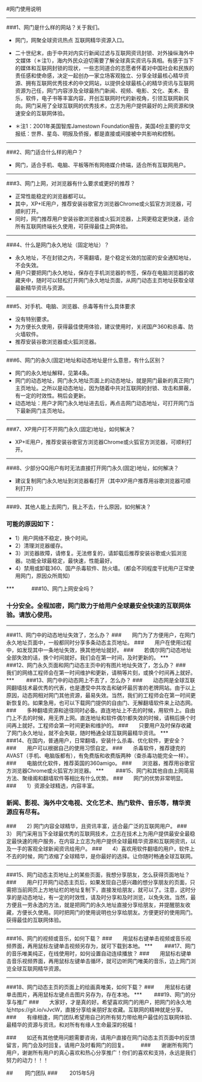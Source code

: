#网门使用说明
***
###1、网门是什么样的网站？关于我们。
+ 网门，网聚全球资讯热点 互联网精华资源入口。
+ 二十世纪末，由于中共对内实行新闻过滤与互联网资讯封锁、对外操纵海外中文媒体（＊注1），海内外民众迫切需要了解全球真实资讯与真相。有感于当下的媒体和互联网封锁的现状，一些志同道合的志愿者怀着对中国社会和民族的责任感和使命感，决定一起创办一家立场客观独立、分享全球最核心精华资源、拥有互联网优秀技术的中文网站，以提供全球最核心的精华资讯与互联网资源为己任，网门内容涉及全球最热门新闻、视频、电影、文化、美术、音乐，软件，电子书等丰富内容，开创互联网时代的新视角，引领互联网新风向。网门采用了全球互联网的优秀技术，立志为用户提供最好的上网资源和快速安全的互联网体验。

+ ＊注1：2001年美国智库Jamestown Foundation报告，美国4份主要的华文报纸：世界、星岛、明报及侨报，都是直接或间接被中共影响和控制。

***
###2、网门适合什么样的用户？

+ 网门，适合手机、电脑、平板等所有网络媒介终端，适合所有互联网用户。
***
###3、网门上网，对浏览器有什么要求或更好的推荐？

+ 正常性能稳定的浏览器都可以。
+ 其中，XP+IE用户，推荐安装谷歌官方浏览器Chrome或火狐官方浏览器，可顺利打开。
+ 同时，网门推荐用户安装谷歌浏览器或火狐浏览器，上网更稳定更快速，适合所有互联网终端长久使用，可获得最佳上网体验。

***
###4、什么是网门永久地址（固定地址）？
+ 永久地址，不在封锁之内，不需翻墙，是个稳定长效的加密的安全通知地址，不会失效。
+ 用户只要把网门永久地址，保存在手机浏览器的书签，保存在电脑浏览器的收藏夹中，随时可以轻松打开网门永久地址页面，从网门动态主页地址获取全球最新精华资讯与资源。

***
###5、对手机、电脑、浏览器、杀毒等有什么具体要求
+ 没有特别要求。
+ 为方便长久使用，获得最佳使用体验，建议使用时，关闭国产360和杀毒、防火墙软件。
+ 推荐安装谷歌浏览器或火狐浏览器。

***
###6、网门的永久(固定)地址和动态地址是什么意思，有什么区别？
+ 网门的永久地址解释，见第4条。
+ 网门的动态地址，网门永久地址页面上的动态地址，就是网门最新的真正网门主页地址。之所以是动态地址，因为随着中共对互联网的封锁、攻击和屏蔽，有一定的时效性。稍后会更新。
+ 动态地址：用户才网门永久地址进去后，再点击网门动态地址，可打开网门当下最新网门主页地址。

***
###7、XP用户打不开网门永久(固定)地址，如何解决？
+ XP+IE用户，推荐安装谷歌官方浏览器Chrome或火狐官方浏览器，可顺利打开。

***
###8、少部分QQ用户有时无法直接打开网门永久(固定)地址，如何解决？
+ 建议复制网门永久地址到浏览器看打开（其中XP用户推荐用谷歌浏览器可顺利打开）
***
###9、其他人能上去网门，我上不去，什么原因，如何解决？
###   可能的原因如下：
+ 1）用户网络不稳定，换个时间。
+ 2）清理浏览器缓存。
+ 3）浏览器故障，请修复。无法修复的，请卸载后推荐安装谷歌或火狐浏览器。功能全球最稳定，最快速，性能最好。
+ 4）禁用或卸载360、国产杀毒软件、防火墙。（都会不同程度干扰用户正常使用网门，原因众所周知）

***　　　
###10、网门上网安全吗？
###   十分安全。全程加密，网门致力于给用户全球最安全快速的互联网体验。请放心使用。
***
###11、网门中的动态地址失效了，怎么办？
###　　网门为了方便用户，在网门永久地址页面中，一般都同时分享多条动态主页地址。
###　　用户在使用过程中，如发现其中一条地址失效，换其他地址就好。
###　　若偶尔网门动态地址全部失效的话，换个时间就好。我们会在第一时间，及时更新的。
***　　
###12、网门永久页面和网门动态主页中的有图片地址失效了，怎么办？
###　　我们的网络工程师会在第一时间维护和更新，请稍等片刻，或换个时间再上就好。
***　　
###13、网门中的动态网上不去了，怎么办？
###　　动态网是全球互联网翻墙技术最优秀的代表，也是遭受中共攻击和破坏最厉害的老牌网站。由于以上原因，动态网相对网门其他资源，最易失效。当然，我们的工程师会在第一时间更新恢复的。如果急用，也可以下载网门提供的自由门、无解翻墙软件来上动态网。
###　　多种翻墙资源和途径同时必备。直连地址上不去的时候，用软件上。自由门上不去的时候，用无界上网。直连地址和软件偶尔都失效的时候，请稍后换个时间再上就好。工程师会第一时间更新和维护的。
###　　只要用户及时保存收藏了网门永久地址，就不会失联，随时畅通全球互联网最精华资讯。
***　　
###14、在国内，普通用户，日常翻墙，安装什么杀毒、优化软件，更安全？
###　　用户可以根据自己的使用习惯自定。
###　　杀毒软件，推荐捷克的AVAST（手机、电脑版都有），有免费版和收费版两种（查杀毒功能完全一样）。
###　　电脑优化软件，推荐英国的360amigo。
###　　浏览器，推荐用谷歌官方浏览器Chrome或火狐官方浏览器。
***　　
###15、网门和其他自由上网简易方法、聚缘阁和翻墙软件等相比有什么优势。
###　　网门的优势非常明显。
###　　1）资源全球精选，内容丰富。
###    新闻、影视、海外中文电视、文化艺术、热门软件、音乐等，精华资源应有尽有。
###　　2)  网门内容全球精华，且资讯丰富，适合最广泛的互联网用户。
###　　3） 网门采用当下全球最优秀的互联网技术，立志在技术上为用户提供最安全最稳定最快速的用户服务，在内容上立志为用户提供全球最精华资源和互联网资讯，以及一手的客观全球新闻资讯给用户。
###　　4）喜欢用软件翻墙的用户，软件上不去的时候，网门浓缩了全球精华，是你最好的选择。让你随时畅通全球互联网。
***
###15、网门动态主页地址上的某些页面，我想分享朋友，怎么获得页面地址？
###　　用户打开网门动态主页后，如果发现自己感兴趣的想分享朋友的页面，只需把当前网页上方地址栏的地址复制下，直接发给朋友，就可以了。注意，这时分享的是动态地址，有一定的时效性，请及时分享和及时浏览，以免失效。当然，最方便且一劳永逸的方法，就是把网门的永久地址直接分享给朋友，并提醒朋友收藏，方便长久使用。同时把网门的使用说明也分享给朋友。方便更好的使用网门。获得最佳的互联网体验。
***
###16、网门的视频或音乐，如何下载？
###　　用鼠标右键单击视频或音乐视频界面，再用鼠标左键单击视频另存为，就可下载到本地。
***　　
###17、网门的音乐唯美纯正，在线使用时，如何设置自动连续播放？
###　　用鼠标右键单击音乐视频界面，再用鼠标左键单击循环，就可边听网门唯美的音乐，边上网门浏览全球互联网精华资源。
***
###18、网门动态主页的页面上的绘画真唯美，如何下载？
###　　用鼠标右键单击图片，再用鼠标左键点击图片另存为，存在本地。
***　　
###19、网门的分享与推广
###　　大家好，才是真的好。希望喜欢网门的用户，把网门的永久地址https://git.io/vJvcW，直接分享给亲朋好友收藏。互联网的精神就是分享。
###　　有缘相逢，网门团队希望用自己的所有努力带给用户最佳的互联网体验、最精华的资源与资讯，和对所有有缘人生命最深的祝福！

###　　如还有其他使用问题需要咨询，请用户直接在网门动态主页页面中的反馈留言，网门会及时回复。请用户及时看网门的回复。
　　
###　　谢谢所有网门用户，谢谢所有用户的真心喜欢和热心分享推广！你们的喜欢和支持，永远是我们努力的动力！！！

##　　                                                   网门团队
###　　                                                   2015年5月
　　

